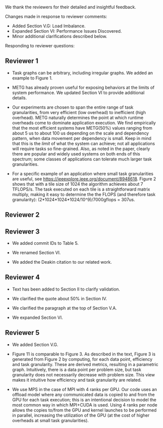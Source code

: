 We thank the reviewers for their detailed and insightful feedback.

Changes made in response to reviewer comments:

  * Added Section V.G: Load Imbalance.
  * Expanded Section VI: Performance Issues Discovered.
  * Minor additional clarifications described below.

Responding to reviewer questions:

## Reviewer 1

  * Task graphs can be arbitrary, including irregular graphs. We added an example to Figure 1.

  * METG has already proven useful for exposing behaviors at the limits of system performance. We updated Section VI to provide additional details.

  * Our experiments are chosen to span the entire range of task granularities, from very efficient (low overhead) to inefficient (high overhead). METG naturally determines the point at which runtime overheads come to dominate application execution. We find empirically that the most efficient systems have METG(50%) values ranging from about 5 us to about 100 us depending on the scale and dependency pattern, when data movement per dependency is small. Keep in mind that this is the *limit* of what the system can achieve; not all applications will require tasks so fine-grained. Also, as noted in the paper, clearly there are popular and widely used systems on both ends of this spectrum; some classes of applications can tolerate much larger task granularities.

  * For a specific example of an application where small task granularities are useful, see https://ieeexplore.ieee.org/document/8948618. Figure 2 shows that with a tile size of 1024 the algorithm achieves about 7 TFLOPS/s. The task executed on each tile is a straightforward matrix multiply, making it easy to determine the the FLOPS (and therefore task granularity): (2\*1024\*1024\*1024/10^9)/7000gflops = 307us.

## Reviewer 2

## Reviewer 3

  * We added commit IDs to Table 5.

  * We renamed Section VI.

  * We added the Deakin citation to our related work.

## Reviewer 4

  * Text has been added to Section II to clarify validation.

  * We clarified the quote about 50% in Section IV.

  * We clarified the paragraph at the top of Section V.A.

  * We expanded Section VI.

## Reviewer 5

  * We added Section V.G.

  * Figure 11 is comparable to Figure 3. As described in the text, Figure 3 is generated from Figure 2 by computing, for each data point, efficiency and task granularity. These are derived metrics, resulting in a parametric graph. Intuitively, there is a data point per problem size, but task granularity does not necessarily decrease with problem size. This view makes it intuitive how efficiency and task granularity are related.

  * We use MPS in the case of MPI with 4 ranks per GPU. Our code uses an offload model where any communicated data is copied to and from the GPU for each task execution; this is an intentional decision to model the most common way in which MPI+CUDA is used. Using 4 ranks per node allows the copies to/from the GPU and kernel launches to be performed in parallel, increasing the utilization of the GPU (at the cost of higher overheads at small task granularities).
